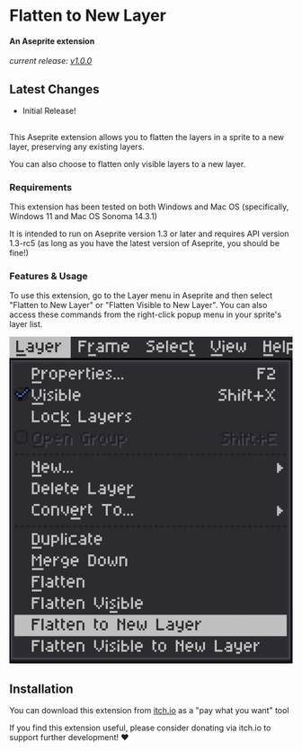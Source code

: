 # Flatten to New Layer

#### An Aseprite extension
*current release: [v1.0.0](https://sudo-whoami.itch.io/flatten-to-new-layer)*

## Latest Changes
- Initial Release!

##
This Aseprite extension allows you to flatten the layers in a sprite to a new layer, preserving any existing layers.

You can also choose to flatten only visible layers to a new layer.

### Requirements

This extension has been tested on both Windows and Mac OS (specifically, Windows 11 and Mac OS Sonoma 14.3.1)

It is intended to run on Aseprite version 1.3 or later and requires API version 1.3-rc5 (as long as you have the latest version of Aseprite, you should be fine!)

### Features & Usage

To use this extension, go to the Layer menu in Aseprite and then select "Flatten to New Layer" or "Flatten Visible to New Layer". You can also access these commands from the right-click popup menu in your sprite's layer list.

<img src="./screenshots/menu selection.png" />

## Installation
You can download this extension from [itch.io](https://sudo-whoami.itch.io/flatten-to-new-layer) as a "pay what you want" tool

If you find this extension useful, please consider donating via itch.io to support further development! &hearts;
